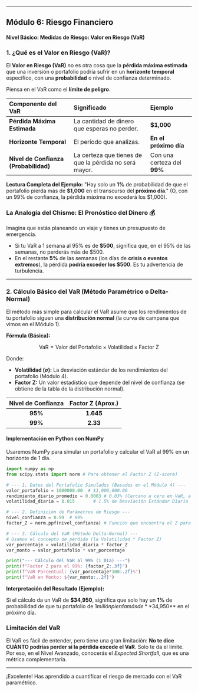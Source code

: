
-----

## Módulo 6: Riesgo Financiero

#### Nivel Básico: Medidas de Riesgo: Valor en Riesgo (VaR)

### 1\. ¿Qué es el Valor en Riesgo (VaR)?

El **Valor en Riesgo (VaR)** no es otra cosa que la **pérdida máxima estimada** que una inversión o portafolio podría sufrir en un **horizonte temporal** específico, con una **probabilidad** o nivel de confianza determinado.

Piensa en el VaR como el **límite de peligro**.

| Componente del VaR | Significado | Ejemplo |
| :--- | :--- | :--- |
| **Pérdida Máxima Estimada** | La cantidad de dinero que esperas no perder. | **$1,000** |
| **Horizonte Temporal** | El período que analizas. | **En el próximo día** |
| **Nivel de Confianza (Probabilidad)** | La certeza que tienes de que la pérdida no será mayor. | Con una certeza del **99%** |

**Lectura Completa del Ejemplo:** "Hay solo un **1%** de probabilidad de que el portafolio pierda más de **$1,000** en el transcurso del **próximo día**." (O, con un 99% de confianza, la pérdida máxima no excederá los $1,000).

### La Analogía del Chisme: El Pronóstico del Dinero 💰

Imagina que estás planeando un viaje y tienes un presupuesto de emergencia.

  * Si tu VaR a 1 semana al 95% es de **$500**, significa que, en el 95% de las semanas, no perderás más de $500.
  * En el restante **5%** de las semanas (los días de **crisis o eventos extremos**), la pérdida **podría exceder los $500**. Es tu advertencia de turbulencia.

-----

### 2\. Cálculo Básico del VaR (Método Paramétrico o Delta-Normal)

El método más simple para calcular el VaR asume que los rendimientos de tu portafolio siguen una **distribución normal** (la curva de campana que vimos en el Módulo 1).

**Fórmula (Básica):**

$$\text{VaR} = \text{Valor del Portafolio} \times \text{Volatilidad} \times \text{Factor Z}$$

Donde:

  * **Volatilidad ($\sigma$):** La desviación estándar de los rendimientos del portafolio (Módulo 4).
  * **Factor Z:** Un valor estadístico que depende del nivel de confianza (se obtiene de la tabla de la distribución normal).

| Nivel de Confianza | Factor Z (Aprox.) |
| :---: | :---: |
| **95%** | **1.645** |
| **99%** | **2.33** |

#### Implementación en Python con NumPy

Usaremos NumPy para simular un portafolio y calcular el VaR al 99% en un horizonte de 1 día.

```python
import numpy as np
from scipy.stats import norm # Para obtener el Factor Z (Z-score)

# --- 1. Datos del Portafolio Simulados (Basados en el Módulo 4) ---
valor_portafolio = 1000000.00  # $1,000,000.00
rendimiento_diario_promedio = 0.0003 # 0.03% (Cercano a cero en VaR, a veces se ignora)
volatilidad_diaria = 0.015       # 1.5% de Desviación Estándar Diaria

# --- 2. Definición de Parámetros de Riesgo ---
nivel_confianza = 0.99  # 99%
factor_Z = norm.ppf(nivel_confianza) # Función que encuentra el Z para el 99% (aprox. 2.33)

# --- 3. Cálculo del VaR (Método Delta-Normal) ---
# Usamos el concepto de pérdida (la Volatilidad * Factor Z)
var_porcentaje = volatilidad_diaria * factor_Z
var_monto = valor_portafolio * var_porcentaje

print("--- Cálculo del VaR al 99% (1 Día) ---")
print(f"Factor Z para el 99%: {factor_Z:.3f}")
print(f"VaR Porcentual: {var_porcentaje*100:.2f}%")
print(f"VaR en Monto: ${var_monto:,.2f}")
```

**Interpretación del Resultado (Ejemplo):**

Si el cálculo da un VaR de **$34,950**, significa que solo hay un **1%** de probabilidad de que tu portafolio de $1 millón pierda más de **$34,950\*\* en el próximo día.

### Limitación del VaR

El VaR es fácil de entender, pero tiene una gran limitación: **No te dice CUÁNTO podrías perder si la pérdida excede el VaR**. Solo te da el límite. Por eso, en el Nivel Avanzado, conocerás el *Expected Shortfall*, que es una métrica complementaria.

-----

¡Excelente\! Has aprendido a cuantificar el riesgo de mercado con el VaR paramétrico.
